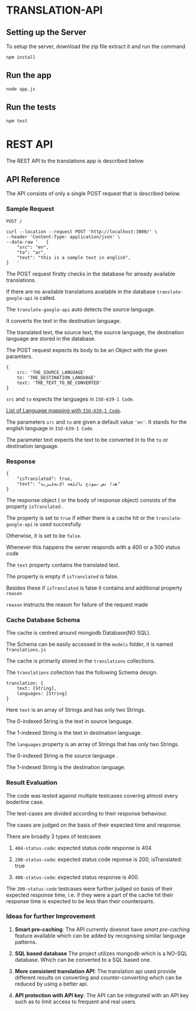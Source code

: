 # TRANSLATION-API

## Setting up the Server
To setup the server, download the zip file extract it and run the command

    npm install

## Run the app

    node app.js

## Run the tests

    npm test

# REST API

The REST API to the translations app is described below.

## API Reference

The API consists of only a single POST request that is described below.

### Sample Request

`POST /`

    curl --location --request POST 'http://localhost:3000/' \
    --header 'Content-Type: application/json' \
    --data-raw '   {
	    "src": "en",
	    "to": "ar",
	    "text": "this is a sample text in english",
    }	'

The POST request firstly checks in the database for already available translations.

If there are no available translations available in the database `translate-google-api` is called.

The `translate-google-api` auto detects the source language.

It converts the text in the destination language.

The translated text, the source text, the source language, the destination language are stored in the database.


The POST request expects its body to be an Object with the given paramters.

    {
        src: 'THE_SOURCE_LANGUAGE'
        to: 'THE_DESTINATION_LANGUAGE'
        text: 'THE_TEXT_TO_BE_CONVERTED'
    }

`src` and `to` expects the languages in `ISO-639-1 Code`.

[List of Language mapping with `ISO-639-1 Code`](https://cloud.google.com/translate/docs/languages).

The parameters `src` and `to` are given a default value `'en'`.
It stands for the english language in `ISO-639-1 Code`.

The parameter text expects the text to be converted in to the `to` or destination language.

### Response

    {
        "isTranslated": true,
        "text": "هذا نص نموذج باللغة الإنجليزية"
    }

The response object ( or the body of response object) consists of the property `isTranslated` .

The property is set to `true` if either there is a cache hit or the `translate-google-api` is used succesfully.

Otherwise, it is set to be `false`.

Whenever this happens the server responds with a 400 or a 500 status code

The `text` property contains the translated text.

The property is empty if `isTranslated` is false.

Besides these if `isTranslated` is false it contains and additional property `reason`

`reason` instructs the reason for failure of the request made

### Cache Database Schema

The cache is centred around mongodb Database(NO SQL).

The Schema can be easily accessed in the `models` folder, it is named `Translations.js`

The cache is primarily stored in the `translations` collections.

The `translations` collection has the following Schema design.

    translation: {
        text: [String],
        languages: [String]
    }
Here `text` is an array of Strings and has only two Strings.

The 0-indexed String is the text in source language. 

The 1-indexed String is the text in destination language.

The `languages` property is an array of Strings that has only two Strings.

The 0-indexed String is the source language .

The 1-indexed String is the destination language.

### Result Evaluation

The code was tested against multiple testcases covering almost every boderline case.

The test-cases are divided according to their response behaviour.

The cases are judged on the basis of their expected time and response.

There are broadly 3 types of testcases

1. `404-status-code`: expected status code response is 404

2. `200-status-code`: expected status code reponse is 200, isTranslated: true 

3. `400-status-code`: expected status response is 400.

The `200-status-code` testcases were further judged on basis of their expected response time, i.e. if they were a part of the cache hit their response time is expected to be less than their counterparts.

### Ideas for further Improvement

1. **Smart pre-caching**: The API currently doesnot have *smart pre-caching* feature available which can be added by recognising similar language patterns.

2. **SQL based database** The project utilizes mongodb which is a NO-SQL database. Which can be converted to a SQL based one.

3. **More consistent translation API**: The translation api used provide different results on converting and counter-converting which can be reduced by using a better api.

4. **API protection with API key**: The API can be integrated with an API key such as to limit access to frequent and real users.



